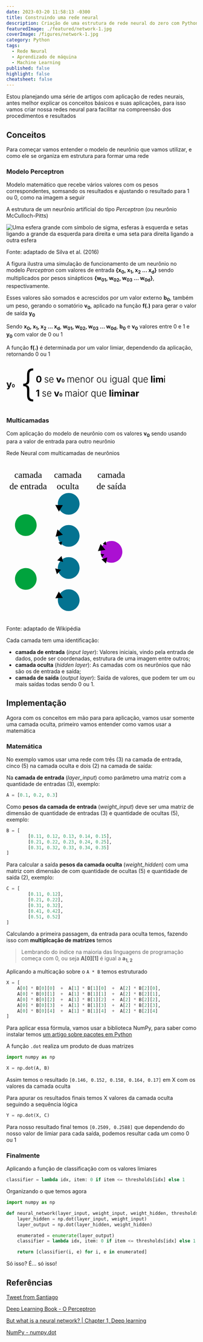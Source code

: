 ```yaml
---
date: 2023-03-20 11:58:13 -0300
title: Construindo uma rede neural
description: Criação de uma estrutura de rede neural do zero com Python
featuredImage: ./featured/network-1.jpg
coverImage: /figures/network-1.jpg
category: Python
tags:
  - Rede Neural
  - Aprendizado de máquina
  - Machine Learning
published: false
highlight: false
cheatsheet: false
---
```


Estou planejando uma série de artigos com aplicação de redes neurais, antes melhor explicar os conceitos básicos e suas aplicações, para isso vamos criar nossa redes neural para facilitar na compreensão dos procedimentos e resultados

## Conceitos

Para começar vamos entender o modelo de neurônio que vamos utilizar, e como ele se organiza em estrutura para formar uma rede

### Modelo Perceptron

Modelo matemático que recebe vários valores com os pesos correspondentes, somsando os resultados e ajustando o resultado para 1 ou 0, como na imagem a seguir

<p class="center bold">A estrutura de um neurônio artificial do tipo&nbsp;<em>Perceptron</em>&nbsp;(ou neurônio McCulloch-Pitts)</p>

![Uma esfera grande com símbolo de sigma, esferas à esquerda e setas ligando a grande da esquerda para direita e uma seta para direita ligando a outra esfera](/figures/simulator_perceptron.jpg "Algoritmo Perceptron")

<p class="center">Fonte: adaptado de Silva et al. (2016)<p>

A figura ilustra uma simulação de funcionamento de um neurônio no modelo *Perceptron* com valores de entrada **{x<sub>0</sub>, x<sub>1</sub>, x<sub>2</sub> ... x<sub>d</sub>}** sendo multiplicados por pesos sinápticos **{w<sub>01</sub>, w<sub>02</sub>, w<sub>03</sub> ... w<sub>0d</sub>}**, respectivamente. 

Esses valores são somados e acrescidos por um valor externo **b<sub>0</sub>**, também um peso, gerando o somatório **v<sub>0</sub>**, aplicado na função **f(.)** para gerar o valor de saída **y<sub>0</sub>**

Sendo **x<sub>0</sub>, x<sub>1</sub>, x<sub>2</sub> ... x<sub>d</sub>**, **w<sub>01</sub>, w<sub>02</sub>, w<sub>03</sub> ... w<sub>0d</sub>**, **b<sub>0</sub>** e **v<sub>0</sub>** valores entre 0 e 1 e **y<sub>0</sub>** com valor de 0 ou 1

A função **f(.)** é determinada por um valor limiar, dependendo da aplicação, retornando 0 ou 1 

<svg version="1.1" xmlns="http://www.w3.org/2000/svg" class="center" width="420" height="120" viewBox="0 0 280 80">
    <g fill="var(--texts)" font-size="1rem" font-weight="700">
        <text x="0" y="44"><tspan>y<tspan font-size="0.5rem">0</tspan></tspan></text>
        <text x="25" y="60" font-size="64px"><tspan font-weight="300">{</tspan></text>
        <text x="52" y="35">
            <tspan>0</tspan> <tspan font-weight="300">se</tspan> <tspan>v<tspan font-size="0.5rem">0</tspan></tspan> <tspan font-weight="300">menor ou igual que</tspan> <tspan>liminar</tspan>
        </text>
        <text x="52" y="60">
            <tspan>1<tspan> <tspan font-weight="300">se</tspan> <tspan>v</tspan><tspan font-size="0.5rem">0</tspan> <tspan font-weight="300">maior que</tspan> </tspan>liminar</tspan>
        </text>
    </g>
</svg>

### Multicamadas

Com aplicação do modelo de neurônio com os valores **v<sub>0</sub>** sendo usando para a valor de entrada para outro neurônio

<p class="center bold">Rede Neural com multicamadas de neurônios</p>

<svg version="1.0" xmlns="http://www.w3.org/2000/svg" class="center" width="330" height="419" viewBox="0 0 330 419">
 <defs>
  <marker id="TriangleOutS" overflow="visible" orient="auto">
   <path transform="scale(.2)" d="m5.77 0-8.65 5v-10z" fill-rule="evenodd" stroke="var(--texts)" fill="var(--texts)" stroke-width="1pt"/>
  </marker>
 </defs>
 <g transform="translate(-212.14 -322.45)">
    <g transform="translate(197.51 334.13)">
        <path transform="translate(177.88 90.628)" d="m143.96 136.45c5e-3 15.872-12.86 28.742-28.733 28.742-15.872 0-28.738-12.87-28.733-28.742-0.0051-15.872 12.86-28.742 28.733-28.742 15.872 0 28.738 12.87 28.733 28.742z" fill="#ab10d2"/>
        <g fill="none" marker-end="url(#TriangleOutS)" stroke="var(--texts)">
            <path d="m190.28 343.53 85.306-94.784" stroke-width="8"/>
            <path d="m180.8 185.84 85.306 31.882" stroke-width="10"/>
            <path d="m187.69 265.98 80.998-30.159" stroke-width="5"/>
            <path d="m185.11 103.98 90.476 100.82" stroke-width="5"/>
        </g>
        <path transform="translate(64.551 218.28)" d="m143.96 136.45c5e-3 15.872-12.86 28.742-28.733 28.742-15.872 0-28.738-12.87-28.733-28.742-0.0051-15.872 12.86-28.742 28.733-28.742 15.872 0 28.738 12.87 28.733 28.742z" fill="#047391"/>
        <path transform="translate(64.551 48.485)" d="m143.96 136.45c5e-3 15.872-12.86 28.742-28.733 28.742-15.872 0-28.738-12.87-28.733-28.742-0.0051-15.872 12.86-28.742 28.733-28.742 15.872 0 28.738 12.87 28.733 28.742z" fill="#047391"/>
        <path transform="translate(64.551 133.38)" d="m143.96 136.45c5e-3 15.872-12.86 28.742-28.733 28.742-15.872 0-28.738-12.87-28.733-28.742-0.0051-15.872 12.86-28.742 28.733-28.742 15.872 0 28.738 12.87 28.733 28.742z" fill="#047391"/>
        <path transform="translate(64.551 -36.41)" d="m143.96 136.45c5e-3 15.872-12.86 28.742-28.733 28.742-15.872 0-28.738-12.87-28.733-28.742-0.0051-15.872 12.86-28.742 28.733-28.742 15.872 0 28.738 12.87 28.733 28.742z" fill="#047391"/>
        <g fill="none" marker-end="url(#TriangleOutS)" stroke="var(--texts)">
            <path d="m70.503 297.86 87.891-93.923" stroke-width="5"/>
            <path d="m71.364 300.44 79.274-23.265" stroke-width="8"/>
            <path d="m73.088 163.44 85.306 83.583" stroke-width="8"/>
            <path d="m69.641 154.82 84.444-45.669" stroke-width="10"/>
            <path d="m71.364 157.41 81.859 21.542" stroke-width="10"/>
            <path d="m69.641 299.58 84.444 43.945" stroke-width="10"/>
        </g>
        <path transform="translate(-49.083 162.22)" d="m143.96 136.45c5e-3 15.872-12.86 28.742-28.733 28.742-15.872 0-28.738-12.87-28.733-28.742-0.0051-15.872 12.86-28.742 28.733-28.742 15.872 0 28.738 12.87 28.733 28.742z" fill="#00a33d"/>   
        <path transform="translate(-49.083 19.95)" d="m143.96 136.45c5e-3 15.872-12.86 28.742-28.733 28.742-15.872 0-28.738-12.87-28.733-28.742-0.0051-15.872 12.86-28.742 28.733-28.742 15.872 0 28.738 12.87 28.733 28.742z" fill="#00a33d"/>
    </g>
    <g fill="var(--texts)" font-family="Calibri" font-size="24px" stroke-linecap="square" stroke-linejoin="round" stroke-width="4" text-anchor="middle">
        <text x="270" y="365" text-align="center" style="line-height:0%"><tspan style="line-height:1.25"><tspan>camada</tspan></tspan><tspan x="270" y="395" style="line-height:1.25"><tspan>de entrada</tspan></tspan></text>
        <text x="375" y="365" text-align="center" style="line-height:0%"><tspan style="line-height:1.25"><tspan>camada</tspan></tspan><tspan x="375" y="395" style="line-height:1.25"><tspan>oculta</tspan></tspan></text>
        <text x="490" y="365" text-align="center" style="line-height:0%"><tspan style="line-height:1.25"><tspan>camada</tspan></tspan><tspan x="490" y="395" style="line-height:1.25"><tspan>de saída</tspan></tspan></text>
    </g>
 </g>
</svg>

<p class="center">Fonte: adaptado de Wikipédia<p>

Cada camada tem uma identificação: 

* **camada de entrada** (*input layer*): Valores iniciais, vindo pela entrada de dados, pode ser coordenadas, estrutura de uma imagem entre outros;
* **camada oculta** (*hidden layer*): As camadas com os neurônios que não são os de entrada e saída;
* **camada de saída** (*output layer*): Saída de valores, que podem ter um ou mais saídas todas sendo 0 ou 1.

## Implementação

Agora com os conceitos em mão para para aplicação, vamos usar somente uma camada oculta, primeiro vamos entender como vamos usar a matemática

### Matemática 

No exemplo vamos usar uma rede com três (3) na camada de entrada, cinco (5) na camada oculta e dois (2) na camada de saída:

Na **camada de entrada** (*layer_input*) como parâmetro uma matriz com a quantidade de entradas (3), exemplo:

```python
A = [0.1, 0.2, 0.3]
```

Como **pesos da camada de entrada** (*weight_input*) deve ser uma matriz de dimensão de quantidade de entradas (3) e quantidade de ocultas (5), exemplo: 

```python
B = [
        [0.11, 0.12, 0.13, 0.14, 0.15],
        [0.21, 0.22, 0.23, 0.24, 0.25], 
        [0.31, 0.32, 0.33, 0.34, 0.35]
]
```

Para calcular a saída **pesos da camada oculta** (*weight_hidden*) com uma matriz com dimensão de com quantidade de ocultas (5) e quantidade de saída (2), exemplo:

```python
C = [
        [0.11, 0.12],
        [0.21, 0.22], 
        [0.31, 0.32],
        [0.41, 0.42],
        [0.51, 0.52]
]
```

Calculando a primeira passagem, da entrada para oculta temos, fazendo isso com **multiplcação de matrizes** temos

> Lembrando do índice na maioria das linguagens de programação começa com 0, ou seja **A[0][1]** é igual a **a<sub>1, 2<sub>**

Aplicando a multicação sobre o `A * B` temos estruturado

```python
X = [
    A[0] * B[0][0]  +  A[1] * B[1][0]  +  A[2] * B[2][0],
    A[0] * B[0][1]  +  A[1] * B[1][1]  +  A[2] * B[2][1],
    A[0] * B[0][2]  +  A[1] * B[1][2]  +  A[2] * B[2][2],
    A[0] * B[0][3]  +  A[1] * B[1][3]  +  A[2] * B[2][3],
    A[0] * B[0][4]  +  A[1] * B[1][4]  +  A[2] * B[2][4]
]
```

Para aplicar essa fórmula, vamos usar a biblioteca NumPy, para saber como instalar temos [um artigo sobre pacotes em Python](/ambiente-python/)  

A função `.dot` realiza um produto de duas matrizes 

```python
import numpy as np

X = np.dot(A, B)
```

Assim temos o resultado `[0.146, 0.152, 0.158, 0.164, 0.17]` em X com os valores da camada oculta 

Para apurar os resultados finais temos X valores da camada oculta seguindo a sequência lógica

```python
Y = np.dot(X, C)
```

Para nosso resultado final temos `[0.2509, 0.2588]` que dependendo do nosso valor de limiar para cada saída, podemos resultar cada um como 0 ou 1 

### Finalmente 

Aplicando a função de classificação com os valores limiares

```python
classifier = lambda idx, item: 0 if item <= thresholds[idx] else 1
```

Organizando o que temos agora

```python
import numpy as np

def neural_network(layer_input, weight_input, weight_hidden, thresholds):
    layer_hidden = np.dot(layer_input, weight_input)
    layer_output = np.dot(layer_hidden, weight_hidden)

    enumerated = enumerate(layer_output)
    classifier = lambda idx, item: 0 if item <= thresholds[idx] else 1

    return [classifier(i, e) for i, e in enumerated]
```

Só isso? É... só isso! 

## Referências

[Tweet from Santiago](https://twitter.com/svpino/status/1582703127651721217)

[Deep Learning Book - O Perceptron](https://www.deeplearningbook.com.br/o-perceptron-parte-1/)

[But what is a neural network? | Chapter 1, Deep learning](https://www.youtube.com/watch?v=aircAruvnKk&t=2s&ab_channel=3Blue1Brown)

[NumPy - numpy.dot](https://numpy.org/doc/stable/reference/generated/numpy.dot.html)
